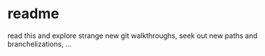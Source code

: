 # readme
read this
and explore strange new git walkthroughs, seek out new paths and branchelizations, ...
